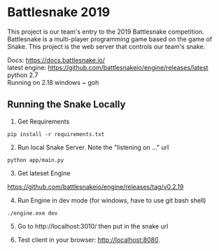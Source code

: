 # Battlesnake 2019

This project is our team's entry to the 2019 Battlesnake competition. Battlesnake is a multi-player programming game based on the game of Snake. This project is the web server that controls our team's snake. 

Docs: https://docs.battlesnake.io/  
latest engine: https://github.com/battlesnakeio/engine/releases/latest  
python 2.7  
Running on 2.18 windows ~ goh  

## Running the Snake Locally

1) Get Requirements
```
pip install -r requirements.txt
```

2) Run local Snake Server. Note the "listening on ..." url
```
python app/main.py
```

3) Get lateset Engine

https://github.com/battlesnakeio/engine/releases/tag/v0.2.19

4) Run Engine in dev mode (for windows, have to use git bash shell)

```
./engine.exe dev
```

5) Go to http://localhost:3010/ then put in the snake url


1) Test client in your browser: [http://localhost:8080](http://localhost:8080).

